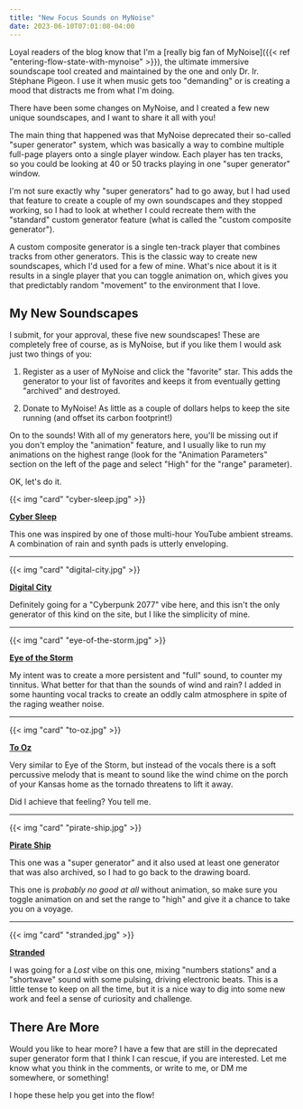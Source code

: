 ```yaml
---
title: "New Focus Sounds on MyNoise"
date: 2023-06-10T07:01:08-04:00
---
```


Loyal readers of the blog know that I'm a
[really big fan of MyNoise]({{< ref "entering-flow-state-with-mynoise" >}}),
the ultimate immersive soundscape tool created and maintained by the one and
only Dr. Ir. Stéphane Pigeon. I use it when music gets too "demanding" or is
creating a mood that distracts me from what I'm doing.

There have been some changes on MyNoise, and I created a few new unique
soundscapes, and I want to share it all with you!

<!--more-->

The main thing that happened was that MyNoise deprecated their so-called "super
generator" system, which was basically a way to combine multiple full-page
players onto a single player window. Each player has ten tracks, so you could be
looking at 40 or 50 tracks playing in one "super generator" window.

I'm not sure exactly why "super generators" had to go away, but I had used that
feature to create a couple of my own soundscapes and they stopped working, so I
had to look at whether I could recreate them with the "standard" custom
generator feature (what is called the "custom composite generator").

A custom composite generator is a single ten-track player that combines tracks
from other generators. This is the classic way to create new soundscapes, which
I'd used for a few of mine. What's nice about it is it results in a single
player that you can toggle animation on, which gives you that predictably random
"movement" to the environment that I love.

## My New Soundscapes

I submit, for your approval, these five new soundscapes! These are completely
free of course, as is MyNoise, but if you like them I would ask just two things
of you:

1. Register as a user of MyNoise and click the "favorite" star. This adds the
   generator to your list of favorites and keeps it from eventually getting
   "archived" and destroyed.
   
2. Donate to MyNoise! As little as a couple of dollars helps to keep the site
   running (and offset its carbon footprint!)
   
On to the sounds! With all of my generators here, you'll be missing out if you
don't employ the "animation" feature, and I usually like to run my animations on
the highest range (look for the "Animation Parameters" section on the left of
the page and select "High" for the "range" parameter).

OK, let's do it.
   
{{< img "card" "cyber-sleep.jpg" >}}

**[Cyber Sleep][cybersleep]**

This one was inspired by one of those multi-hour YouTube ambient streams. A
combination of rain and synth pads is utterly enveloping.

---

{{< img "card" "digital-city.jpg" >}}

**[Digital City][digitalcity]**

Definitely going for a "Cyberpunk 2077" vibe here, and this isn't the only
generator of this kind on the site, but I like the simplicity of mine.

---

{{< img "card" "eye-of-the-storm.jpg" >}}

**[Eye of the Storm][eye]**

My intent was to create a more persistent and "full" sound, to counter my
tinnitus. What better for that than the sounds of wind and rain? I added in some
haunting vocal tracks to create an oddly calm atmosphere in spite of the raging
weather noise.

---

{{< img "card" "to-oz.jpg" >}}

**[To Oz][oz]**

Very similar to Eye of the Storm, but instead of the vocals there is a soft
percussive melody that is meant to sound like the wind chime on the porch of
your Kansas home as the tornado threatens to lift it away.

Did I achieve that feeling? You tell me.

---

{{< img "card" "pirate-ship.jpg" >}}

**[Pirate Ship][pirate]**

This one was a "super generator" and it also used at least one generator that
was also archived, so I had to go back to the drawing board.

This one is *probably no good at all* without animation, so make sure you toggle
animation on and set the range to "high" and give it a chance to take you on a
voyage.

---

{{< img "card" "stranded.jpg" >}}

**[Stranded][stranded]**

I was going for a *Lost* vibe on this one, mixing "numbers stations" and a
"shortwave" sound with some pulsing, driving electronic beats. This is a little
tense to keep on all the time, but it is a nice way to dig into some new work
and feel a sense of curiosity and challenge.

[cybersleep]: https://mynoise.net/Community/user.php?submission=d1f7a768c80bda7dc9c0d6411632480428
[digitalcity]: https://mynoise.net/Community/user.php?submission=d1f7a768c80bda7dc9c0d6411679668092
[eye]: https://mynoise.net/Community/user.php?submission=d1f7a768c80bda7dc9c0d6411613144398
[oz]: https://mynoise.net/Community/user.php?submission=d1f7a768c80bda7dc9c0d6411633082047
[pirate]: https://mynoise.net/Community/user.php?submission=d1f7a768c80bda7dc9c0d6411680187005
[stranded]: https://mynoise.net/Community/user.php?submission=d1f7a768c80bda7dc9c0d6411686399698

## There Are More

Would you like to hear more? I have a few that are still in the deprecated super
generator form that I think I can rescue, if you are interested. Let me know
what you think in the comments, or write to me, or DM me somewhere, or something!

I hope these help you get into the flow!
